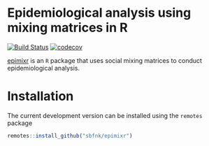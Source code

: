 Epidemiological analysis using mixing matrices in R
=============

[![Build Status](https://travis-ci.org/sbfnk/epimixr.png?branch=master)](https://travis-ci.org/sbfnk/epimixr) [![codecov](https://codecov.io/github/sbfnk/epimixr/branch/master/graphs/badge.svg)](https://codecov.io/github/sbfnk/epimixr) 

[epimixr](https://github.com/sbfnk/epimixr) is an `R` package that uses social mixing matrices to conduct epidemiological analysis.

Installation
==============

The current development version can be installed using the `remotes` package

```r
remotes::install_github("sbfnk/epimixr")
```

<!-- Documentation -->
<!-- ====== -->

<!-- For information on how to use the socialmixr package, see the [vignette](http://sbfnk.github.io/socialmixr/). -->
